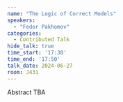 ```yaml
---
name: "The Logic of Correct Models"
speakers:
  - "Fedor Pakhomov"
categories:
  - Contributed Talk
hide_talk: true
time_start: '17:30'
time_end: '17:50'
talk_date: 2024-06-27
room: J431
---
```


Abstract TBA
